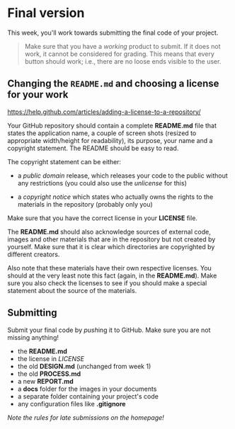 # Final version

This week, you'll work towards submitting the final code of your project.

> Make sure that you have a *working* product to submit. If it does not work, it cannot be considered for grading. This means that every button should work; i.e., there are no loose ends visible to the user.

## Changing the `README.md` and choosing a license for your work

https://help.github.com/articles/adding-a-license-to-a-repository/


Your GitHub repository should contain a complete **README.md** file that states the application name, a couple of screen shots (resized to appropriate width/height for readability), its purpose, your name and a copyright statement. The README should be easy to read.

The copyright statement can be either:

- a *public domain* release, which releases your code to the public without any restrictions (you could also use the *unlicense* for this)

- a *copyright notice* which states who actually owns the rights to the materials in the repository (probably only you)

Make sure that you have the correct license in your **LICENSE** file.

The **README.md** should also acknowledge sources of external code, images and other materials that are in the repository but not created by yourself. Make sure that it is clear which directories are copyrighted by different creators.

Also note that these materials have their own respective licenses. You should at the very least note this fact (again, in the **README.md**). Make sure you also check the licenses to see if you should make a special statement about the source of the materials.

## Submitting

Submit your final code by *push*ing it to GitHub. Make sure you are not missing anything!

- the **README.md**
- the license in *LICENSE*
- the old **DESIGN.md** (unchanged from week 1)
- the old **PROCESS.md**
- a new **REPORT.md**
- a **docs** folder for the images in your documents
- a separate folder containing your project's code
- any configuration files like **.gitignore**

*Note the rules for late submissions on the homepage!*
